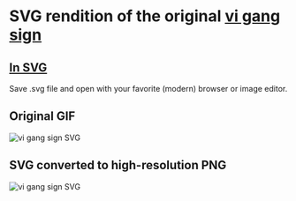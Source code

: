 SVG rendition of the original [vi gang sign](http://www.viemu.com/a-why-vi-vim.html)
============================================


[In SVG](https://raw.github.com/halst/vi-gang-sign/master/vi.svg)
------

Save .svg file and open with your favorite (modern) browser or image editor.
   
Original GIF
------------

![vi gang sign SVG](https://raw.github.com/halst/vi-gang-sign/master/vi.gif)

SVG converted to high-resolution PNG
------------------------------------

![vi gang sign SVG](https://raw.github.com/halst/vi-gang-sign/master/vi.png)
